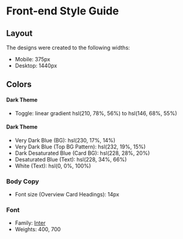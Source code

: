 # Front-end Style Guide

## Layout

The designs were created to the following widths:

- Mobile: 375px
- Desktop: 1440px

## Colors

#### Dark Theme

- Toggle: linear gradient hsl(210, 78%, 56%) to hsl(146, 68%, 55%)

#### Dark Theme

- Very Dark Blue (BG): hsl(230, 17%, 14%)
- Very Dark Blue (Top BG Pattern): hsl(232, 19%, 15%)
- Dark Desaturated Blue (Card BG): hsl(228, 28%, 20%)
- Desaturated Blue (Text): hsl(228, 34%, 66%)
- White (Text): hsl(0, 0%, 100%)

### Body Copy

- Font size (Overview Card Headings): 14px

### Font

- Family: [Inter](https://fonts.google.com/specimen/Inter)
- Weights: 400, 700
